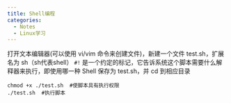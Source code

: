 ```yaml
---
title: Shell编程
categories:
  - Notes
  - Linux学习
---
```

打开文本编辑器(可以使用 vi/vim 命令来创建文件)，新建一个文件 test.sh，扩展名为 sh（sh代表shell）
`#!` 是一个约定的标记，它告诉系统这个脚本需要什么解释器来执行，即使用哪一种 Shell
保存为 test.sh，并 cd 到相应目录

```
chmod +x ./test.sh  #使脚本具有执行权限
./test.sh  #执行脚本
```

